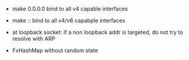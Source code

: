 - make 0.0.0.0 bind to all v4 capable interfaces
- make :: bind to all v4/v6 capabple interfaces
- at loopback socket: if a non loopback addr is targeted, do not try to resolve with ARP

- FxHashMap without random state